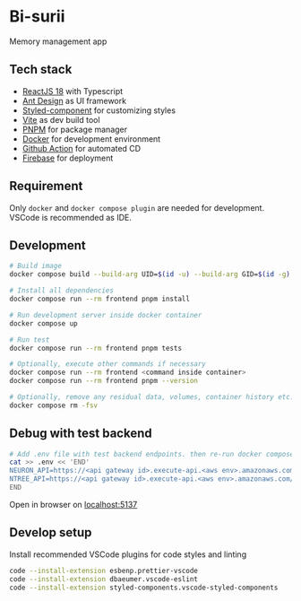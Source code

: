 # Bi-surii

Memory management app

## Tech stack

- [ReactJS 18](https://react.dev/) with Typescript
- [Ant Design](https://ant.design/) as UI framework
- [Styled-component](https://styled-components.com/) for customizing styles
- [Vite](https://vitejs.dev/) as dev build tool
- [PNPM](https://pnpm.io/) for package manager
- [Docker](https://www.docker.com/) for development environment
- [Github Action](https://docs.github.com/en/actions) for automated CD
- [Firebase](https://firebase.google.com/) for deployment

## Requirement

Only `docker` and `docker compose plugin` are needed for development.  
VSCode is recommended as IDE.

## Development

```bash
# Build image
docker compose build --build-arg UID=$(id -u) --build-arg GID=$(id -g) --no-cache

# Install all dependencies
docker compose run --rm frontend pnpm install

# Run development server inside docker container
docker compose up

# Run test
docker compose run --rm frontend pnpm tests

# Optionally, execute other commands if necessary
docker compose run --rm frontend <command inside container>
docker compose run --rm frontend pnpm --version

# Optionally, remove any residual data, volumes, container history etc...
docker compose rm -fsv
```

## Debug with test backend

```bash
# Add .env file with test backend endpoints. then re-run docker compose
cat >> .env << 'END'
NEURON_API=https://<api gateway id>.execute-api.<aws env>.amazonaws.com/prod/neuron
NTREE_API=https://<api gateway id>.execute-api.<aws env>.amazonaws.com/prod/ntree
END
```

Open in browser on [localhost:5137](http://localhost:5173/)

## Develop setup

Install recommended VSCode plugins for code styles and linting

```bash
code --install-extension esbenp.prettier-vscode
code --install-extension dbaeumer.vscode-eslint
code --install-extension styled-components.vscode-styled-components
```
